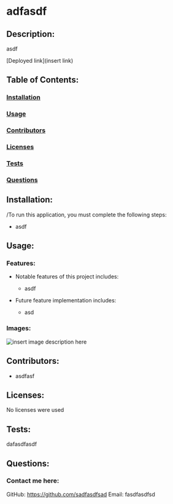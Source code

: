 # adfasdf

## Description:
asdf

[Deployed link](insert link)

## Table of Contents:
### [Installation](#installation)
### [Usage](#usage)
### [Contributors](#contributors)
### [Licenses](#licenses)
### [Tests](#tests)
### [Questions](#questions)

## Installation:
/To run this application, you must complete the following steps:
  - asdf

## Usage:

### Features:
- Notable features of this project includes:
  - asdf

- Future feature implementation includes:
  - asd

### Images:
![insert image description here](.assets/images/fasdf.png)

## Contributors:
- asdfasf

## Licenses:
No licenses were used 


## Tests:
dafasdfasdf

## Questions:
### Contact me here:
GitHub: https://github.com/sadfasdfsad
Email: fasdfasdfsd

